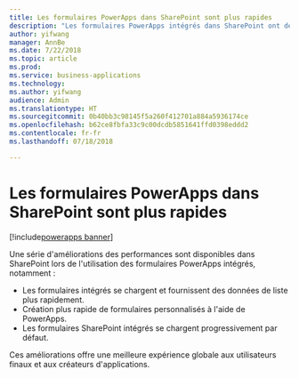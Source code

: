 ```yaml
---
title: Les formulaires PowerApps dans SharePoint sont plus rapides
description: "Les formulaires PowerApps intégrés dans SharePoint ont des performances supérieures pour les utilisateurs finaux et les créateurs d'applications"
author: yifwang
manager: AnnBe
ms.date: 7/22/2018
ms.topic: article
ms.prod: 
ms.service: business-applications
ms.technology: 
ms.author: yifwang
audience: Admin
ms.translationtype: HT
ms.sourcegitcommit: 0b40bb3c98145f5a260f412701a884a5936174ce
ms.openlocfilehash: b62ce8fbfa33c9c00dcdb5851641ffd0398eddd2
ms.contentlocale: fr-fr
ms.lasthandoff: 07/18/2018

---
```

# <a name="powerapps-forms-in-sharepoint-are-faster"></a>Les formulaires PowerApps dans SharePoint sont plus rapides

[!include[powerapps banner](../includes/powerapps.md)]




Une série d'améliorations des performances sont disponibles dans SharePoint lors de l'utilisation des formulaires PowerApps intégrés, notamment :

- Les formulaires intégrés se chargent et fournissent des données de liste plus rapidement.
- Création plus rapide de formulaires personnalisés à l'aide de PowerApps.
- Les formulaires SharePoint intégrés se chargent progressivement par défaut.

Ces améliorations offre une meilleure expérience globale aux utilisateurs finaux et aux créateurs d'applications.


